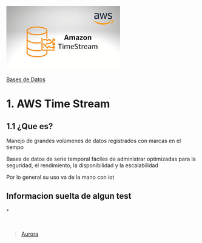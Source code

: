 ![Amazon Time Stream](../../00_assets/Bases%20de%20Datos/timestream-logo.jpeg)

[Bases de Datos](../../3-Bases_de_Datos/)

# 1. AWS Time Stream

## 1.1 ¿Que es?

Manejo de grandes volúmenes de datos registrados con marcas en el tiempo

Bases de datos de serie temporal fáciles de administrar optimizadas para la seguridad, el rendimiento, la disponibilidad y la escalabilidad

Por lo general su uso va de la mano con iot

## Informacion suelta de algun test

    * 


<br/>

> [Aurora](../Relacionales/aurora.md)

<br/>